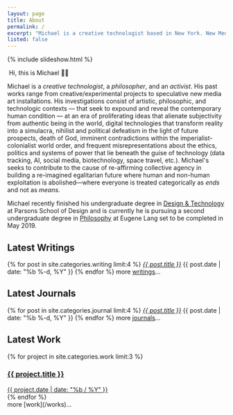 ```yaml
---
layout: page
title: About
permalink: /
excerpt: "Michael is a creative technologist based in New York. New Media Art | Installations | Philosophy."
listed: false
---
```


{% include slideshow.html %}

<p><img src="/images/head.jpg" id="portrait" alt="" /> Hi, this is Michael 👋🏼</p>

Michael is a *creative technologist*, a *philosopher*, and an *activist*. His past works range from creative/experimental projects to speculative new media art installations. His investigations consist of artistic, philosophic, and technologic contexts — that seek to expound and reveal the contemporary human condition — at an era of proliferating ideas that alienate subjectivity from authentic being in the world, digital technologies that transform reality into a simulacra, nihilist and political defeatism in the light of future prospects, death of God, imminent contradictions within the imperialist-colonialist world order, and frequent misrepresentations about the ethics, politics and systems of power that lie beneath the guise of technology (data tracking, AI, social media, biotechnology, space travel, etc.). Michael's seeks to contribute to the cause of re-affirming collective agency in building a re-imagined egalitarian future where human and non-human exploitation is abolished—where everyone is treated categorically as *ends* and not as *means*.

Michael recently finished his undergraduate degree in [Design & Technology](http://www.newschool.edu/parsons/bfa-design-technology/) at Parsons School of Design and is currently he is pursuing a second undergraduate degree in [Philosophy](http://www.newschool.edu/lang/philosophy/) at Eugene Lang set to be completed in May 2019.

<!--
His other skills also entail creative coding using JavaScript, WebGL, [openFrameworks](http://openframeworks.cc/), and [Processing](https://processing.org/); as well as [3d animation](/project/infrastructural-utopia-tower), sound effect & [music production](https://soundcloud.com/mixania), and [photography](https://www.flickr.com/photos/mixania). He also enjoys reflecting through [writing](/writing) and [journaling](/journals) every once in a while.
-->

## Latest Writings
{% for post in site.categories.writing limit:4  %}
  <i class="post-list-title"><a href="{{ post.url | prepend: site.baseurl }}">{{ post.title }}</a></i>
  <span class="post-meta">{{ post.date | date: "%b %-d, %Y" }}</span>
{% endfor %}
more [writings](/writing)...

## Latest Journals
{% for post in site.categories.journal limit:4  %}
  <i class="post-list-title"><a href="{{ post.url | prepend: site.baseurl }}">{{ post.title }}</a></i>
  <span class="post-meta">{{ post.date | date: "%b %-d, %Y" }}</span>
{% endfor %}
more [journals](/journals)...

## Latest Work
<div class="container">
	{% for project in site.categories.work limit:3 %}
		<a href="{{ project.url | prepend: site.baseurl }}">
			<div class="tile" style="background-image: url('{{ project.image }}');">
				<div class="tile-wrapper">
					<h3>{{ project.title }}</h3>
					<span class="post-meta">{{ project.date | date: "%b / %Y" }}</span>
					<!-- <span class="post-medium">{{ project.medium}}</span> -->
				</div>
			</div>
		</a>
	{% endfor %}
</div>
more [work](/works)...

